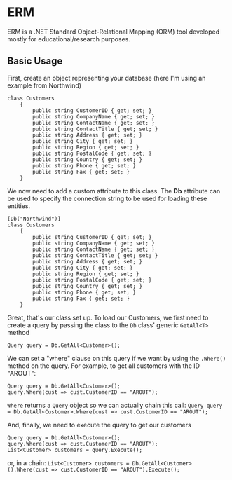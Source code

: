 ﻿# ERM
ERM is a .NET Standard Object-Relational Mapping (ORM) tool developed mostly for educational/research purposes.

## Basic Usage
First, create an object representing your database (here I'm using an example from Northwind)

```
class Customers
    {
        public string CustomerID { get; set; }
        public string CompanyName { get; set; }
        public string ContactName { get; set; }
        public string ContactTitle { get; set; }
        public string Address { get; set; }
        public string City { get; set; }
        public string Region { get; set; }
        public string PostalCode { get; set; }
        public string Country { get; set; }
        public string Phone { get; set; }
        public string Fax { get; set; }
    }
```

We now need to add a custom attribute to this class. The **Db** attribute can be used to specify the connection string to be used for loading these entities.
```
[Db("Northwind")]
class Customers
    {
        public string CustomerID { get; set; }
        public string CompanyName { get; set; }
        public string ContactName { get; set; }
        public string ContactTitle { get; set; }
        public string Address { get; set; }
        public string City { get; set; }
        public string Region { get; set; }
        public string PostalCode { get; set; }
        public string Country { get; set; }
        public string Phone { get; set; }
        public string Fax { get; set; }
    }
```

Great, that's our class set up.
To load our Customers, we first need to create a query by passing the class to the `Db` class' generic `GetAll<T>` method

```
Query query = Db.GetAll<Customer>();
```

We can set a "where" clause on this query if we want by using the `.Where()` method on the query. For example, to get all customers with the ID "AROUT":

```
Query query = Db.GetAll<Customer>();
query.Where(cust => cust.CustomerID == "AROUT");
```

`Where` returns a `Query` object so we can actually chain this call:
`Query query = Db.GetAll<Customer>.Where(cust => cust.CustomerID == "AROUT");`

And, finally, we need to execute the query to get our customers
```
Query query = Db.GetAll<Customer>();
query.Where(cust => cust.CustomerID == "AROUT");
List<Customer> customers = query.Execute();
```
or, in a chain:
```List<Customer> customers = Db.GetAll<Customer>().Where(cust => cust.CustomerID == "AROUT").Execute();```
